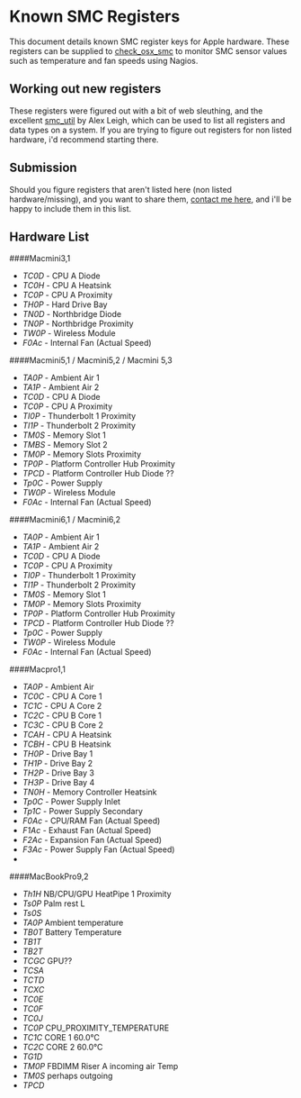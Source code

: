 Known SMC Registers
===================
This document details known SMC register keys for Apple hardware. These registers can be supplied to [check\_osx\_smc](https://github.com/jedda/OSX-Monitoring-Tools/tree/master/check_osx_smc) to monitor SMC sensor values such as  temperature and fan speeds using Nagios.

Working out new registers
-------------

These registers were figured out with a bit of web sleuthing, and the excellent [smc\_util](https://github.com/alexleigh/smc_util) by Alex Leigh, which can be used to list all registers and data types on a system. If you are trying to figure out registers for non listed hardware, i'd recommend starting there.

Submission
-------------

Should you figure registers that aren't listed here (non listed hardware/missing), and you want to share them, [contact me here](http://jedda.me/contact-jedda/), and i'll be happy to include them in this list.

Hardware List
-------------

####Macmini3,1
- *TC0D* - CPU A Diode
- *TC0H* - CPU A Heatsink
- *TC0P* - CPU A Proximity
- *TH0P* - Hard Drive Bay
- *TN0D* - Northbridge Diode
- *TN0P* - Northbridge Proximity
- *TW0P* - Wireless Module
- *F0Ac* - Internal Fan (Actual Speed)

####Macmini5,1 / Macmini5,2 / Macmini 5,3
- *TA0P* - Ambient Air 1
- *TA1P* - Ambient Air 2
- *TC0D* - CPU A Diode
- *TC0P* - CPU A Proximity
- *TI0P* - Thunderbolt 1 Proximity
- *TI1P* - Thunderbolt 2 Proximity
- *TM0S* - Memory Slot 1
- *TMBS* - Memory Slot 2
- *TM0P* - Memory Slots Proximity
- *TP0P* - Platform Controller Hub Proximity
- *TPCD* - Platform Controller Hub Diode ??
- *Tp0C* - Power Supply
- *TW0P* - Wireless Module
- *F0Ac* - Internal Fan (Actual Speed)

####Macmini6,1 / Macmini6,2
- *TA0P* - Ambient Air 1
- *TA1P* - Ambient Air 2
- *TC0D* - CPU A Diode
- *TC0P* - CPU A Proximity
- *TI0P* - Thunderbolt 1 Proximity
- *TI1P* - Thunderbolt 2 Proximity
- *TM0S* - Memory Slot 1
- *TM0P* - Memory Slots Proximity
- *TP0P* - Platform Controller Hub Proximity
- *TPCD* - Platform Controller Hub Diode ??
- *Tp0C* - Power Supply
- *TW0P* - Wireless Module
- *F0Ac* - Internal Fan (Actual Speed)

####Macpro1,1
- *TA0P* - Ambient Air
- *TC0C* - CPU A Core 1
- *TC1C* - CPU A Core 2
- *TC2C* - CPU B Core 1
- *TC3C* - CPU B Core 2
- *TCAH* - CPU A Heatsink
- *TCBH* - CPU B Heatsink
- *TH0P* - Drive Bay 1
- *TH1P* - Drive Bay 2
- *TH2P* - Drive Bay 3
- *TH3P* - Drive Bay 4
- *TN0H* - Memory Controller Heatsink
- *Tp0C* - Power Supply Inlet
- *Tp1C* - Power Supply Secondary
- *F0Ac* - CPU/RAM Fan (Actual Speed)
- *F1Ac* - Exhaust Fan (Actual Speed)
- *F2Ac* - Expansion Fan (Actual Speed)
- *F3Ac* - Power Supply Fan (Actual Speed)
- 
####MacBookPro9,2
- *Th1H* NB/CPU/GPU HeatPipe 1 Proximity  
- *Ts0P* Palm rest L  
- *Ts0S*   
- *TA0P* Ambient temperature 
- *TB0T* Battery Temperature  
- *TB1T*  
- *TB2T*  
- *TCGC* GPU?? 
- *TCSA*  
- *TCTD*   
- *TCXC*   
- *TC0E*   
- *TC0F*  
- *TC0J*   
- *TC0P* CPU_PROXIMITY_TEMPERATURE  
- *TC1C* CORE 1  60.0°C 
- *TC2C* CORE 2  60.0°C 
- *TG1D* 
- *TM0P* FBDIMM Riser A incoming air Temp 
- *TM0S* perhaps outgoing 
- *TPCD* 

